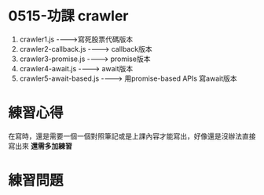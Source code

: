 # 0515-功課 crawler

1. crawler1.js               ---->寫死股票代碼版本
2. crawler2-callback.js      ----> callback版本
3. crawler3-promise.js       ----> promise版本
4. crawler4-await.js         ----> await版本
5. crawler5-await-based.js   ----> 用promise-based APIs 寫await版本


# 練習心得
在寫時，還是需要一個一個對照筆記或是上課內容才能寫出，好像還是沒辦法直接寫出來
**還需多加練習**

# 練習問題
